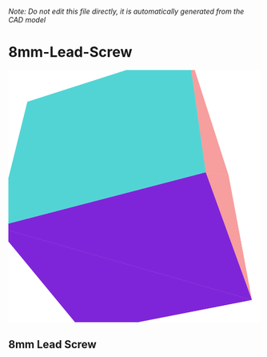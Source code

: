 ###### Note: Do not edit this file directly, it is automatically generated from the CAD model

# 8mm-Lead-Screw

![](/project.svg)

## 8mm Lead Screw


